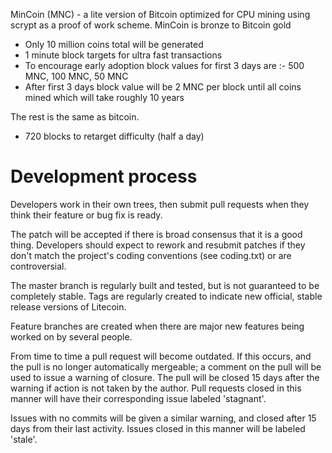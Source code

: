 MinCoin (MNC) - a lite version of Bitcoin optimized for CPU mining using scrypt as a proof of work scheme. MinCoin is bronze to Bitcoin gold
 - Only 10 million coins total will be generated
 - 1 minute block targets for ultra fast transactions
 - To encourage early adoption block values for first 3 days are :- 500 MNC, 100 MNC, 50 MNC
 - After first 3 days block value will be 2 MNC per block until all coins mined which will take roughly 10 years
 
 
The rest is the same as bitcoin.
 - 720 blocks to retarget difficulty (half a day)

Development process
===================

Developers work in their own trees, then submit pull requests when
they think their feature or bug fix is ready.

The patch will be accepted if there is broad consensus that it is a
good thing.  Developers should expect to rework and resubmit patches
if they don't match the project's coding conventions (see coding.txt)
or are controversial.

The master branch is regularly built and tested, but is not guaranteed
to be completely stable. Tags are regularly created to indicate new
official, stable release versions of Litecoin.

Feature branches are created when there are major new features being
worked on by several people.

From time to time a pull request will become outdated. If this occurs, and
the pull is no longer automatically mergeable; a comment on the pull will
be used to issue a warning of closure. The pull will be closed 15 days
after the warning if action is not taken by the author. Pull requests closed
in this manner will have their corresponding issue labeled 'stagnant'.

Issues with no commits will be given a similar warning, and closed after
15 days from their last activity. Issues closed in this manner will be 
labeled 'stale'. 
